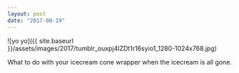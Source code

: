 ```yaml
---
layout: post
date: "2017-08-19"
---
```


![yo yo]({{ site.baseurl }}/assets/images/2017/tumblr_ouxpj4IZDt1r16syio1_1280-1024x768.jpg)

What to do with your icecream cone wrapper when the icecream is all gone.
